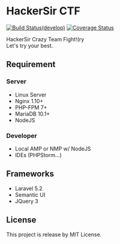 # HackerSir CTF
[![Build Status(develop)](https://travis-ci.org/HackerSir/CTF.svg?branch=develop)](https://travis-ci.org/HackerSir/CTF)
[![Coverage Status](https://coveralls.io/repos/github/HackerSir/CTF/badge.svg?branch=master)](https://coveralls.io/github/HackerSir/CTF?branch=master)
  
HackerSir Crazy Team Fight!(ry  
Let's try your best.  

## Requirement
### Server
- Linux Server
- Nginx 1.10+
- PHP-FPM 7+
- MariaDB 10.1+
- NodeJS

### Developer
- Local AMP or NMP w/ NodeJS
- IDEs (PHPStorm...)

## Frameworks
- Laravel 5.2
- Semantic UI
- JQuery 3

## License
This project is release by MIT License.